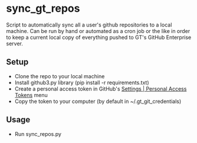 sync_gt_repos
=============
Script to automatically sync all a user's github repositories to a local machine. Can be run by hand or automated as a cron job or the like in order to keep a current local copy of everything pushed to GT's GitHub Enterprise server.

Setup
-----
* Clone the repo to your local machine
* Install github3.py library (pip install -r requirements.txt)
* Create a personal access token in GitHub's [Settings | Personal Access Tokens](https://github.gatech.edu/settings/tokens) menu
* Copy the token to your computer (by default in ~/.gt_git_credentials)

Usage
-----
* Run sync_repos.py

